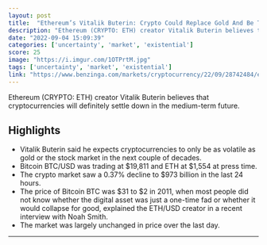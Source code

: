 ```yaml
---
layout: post
title:  "Ethereum’s Vitalik Buterin: Crypto Could Replace Gold And Be The ‘Linux Of Finance’ By 2040"
description: "Ethereum (CRYPTO: ETH) creator Vitalik Buterin believes that cryptocurrencies will definitely settle down in the medium-term future."
date: "2022-09-04 15:09:39"
categories: ['uncertainty', 'market', 'existential']
score: 25
image: "https://i.imgur.com/1OTPrtM.jpg"
tags: ['uncertainty', 'market', 'existential']
link: "https://www.benzinga.com/markets/cryptocurrency/22/09/28742484/ethereums-vitalik-buterin-crypto-could-replace-gold-and-be-the-linux-of-finance-by-2040"
---
```


Ethereum (CRYPTO: ETH) creator Vitalik Buterin believes that cryptocurrencies will definitely settle down in the medium-term future.

## Highlights

- Vitalik Buterin said he expects cryptocurrencies to only be as volatile as gold or the stock market in the next couple of decades.
- Bitcoin BTC/USD was trading at $19,811 and ETH at $1,554 at press time.
- The crypto market saw a 0.37% decline to $973 billion in the last 24 hours.
- The price of Bitcoin BTC was $31 to $2 in 2011, when most people did not know whether the digital asset was just a one-time fad or whether it would collapse for good, explained the ETH/USD creator in a recent interview with Noah Smith.
- The market was largely unchanged in price over the last day.

---
